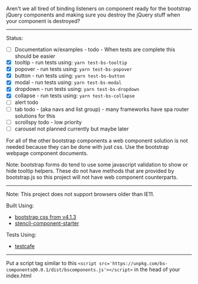 Aren't we all tired of binding listeners on component ready for the bootstrap jQuery components and making sure you destroy the jQuery stuff when your component is destroyed?

---

Status:

- [ ] Documentation w/examples - todo - When tests are complete this should be easier
- [x] tooltip - run tests using: `yarn test-bs-tooltip`
- [x] popover - run tests using: `yarn test-bs-popover`
- [x] button - run tests using: `yarn test-bs-button`
- [x] modal - run tests using: `yarn test-bs-modal`
- [x] dropdown - run tests using: `yarn test-bs-dropdown`
- [x] collapse - run tests using: `yarn test-bs-collapse`
- [ ] alert todo
- [ ] tab todo - (aka navs and list group) - many frameworks have spa router solutions for this
- [ ] scrollspy todo - low priority
- [ ] carousel not planned currently but maybe later

For all of the other bootstrap components a web component solution is not needed because they can be done with just css. Use the bootstrap webpage component documents.

Note: bootstrap forms do tend to use some javascript validation to show or hide tooltip helpers. These do not have methods that are provided by bootstrap.js so this project will not have web component counterparts.

---

Note: This project does not support browsers older than IE11.

Built Using:

- [bootstrap css from v4.1.3](https://github.com/twbs/bootstrap/releases/tag/v4.1.3)
- [stencil-component-starter](https://github.com/ionic-team/stencil-component-starter)

Tests Using:

- [testcafe](https://github.com/DevExpress/testcafe)

---

Put a script tag similar to this `<script src='https://unpkg.com/bs-components@0.0.1/dist/bscomponents.js'></script>` in the head of your index.html
